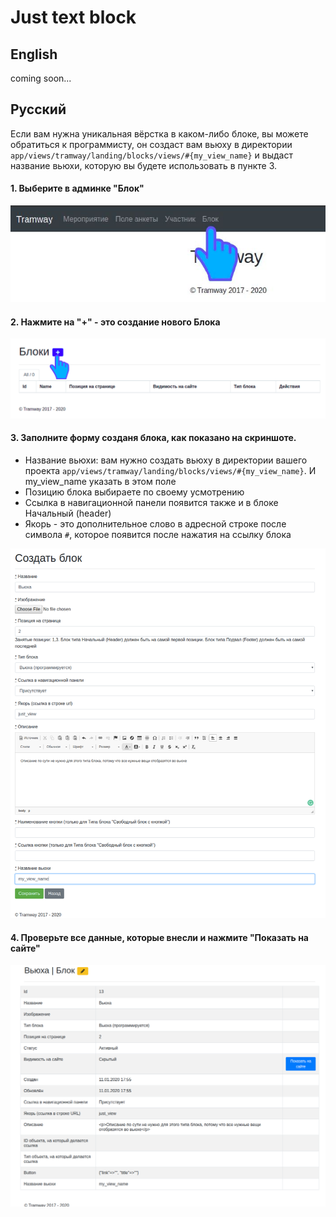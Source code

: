 # Just text block

## English

coming soon...

## Русский

Если вам нужна уникальная вёрстка в каком-либо блоке, вы можете обратиться к программисту, он создаст вам вьюху в директории `app/views/tramway/landing/blocks/views/#{my_view_name}` и выдаст название вьюхи, которую вы будете использовать в пункте 3.

#### 1. Выберите в админке "Блок"
![admin-1](https://raw.githubusercontent.com/ulmic/tramway-dev/develop/tramway-landing/docs/header/admin-1.png)

#### 2. Нажмите на "+" - это создание нового Блока
![admin-2](https://raw.githubusercontent.com/ulmic/tramway-dev/develop/tramway-landing/docs/header/admin-2.png)

#### 3. Заполните форму созданя блока, как показано на скриншоте.

* Название вьюхи: вам нужно создать вьюху в директории вашего проекта `app/views/tramway/landing/blocks/views/#{my_view_name}`. И my_view_name указать в этом поле
* Позицию блока выбираете по своему усмотрению
* Ссылка в навигационной панели появится также и в блоке Начальный (header)
* Якорь - это дополнительное слово в адресной строке после символа `#`, которое появится после нажатия на ссылку блока

![admin-3](https://raw.githubusercontent.com/ulmic/tramway-dev/develop/tramway-landing/docs/view/admin-1.png)

#### 4. Проверьте все данные, которые внесли и нажмите "Показать на сайте"
![admin-4](https://raw.githubusercontent.com/ulmic/tramway-dev/develop/tramway-landing/docs/view/admin-2.png)
